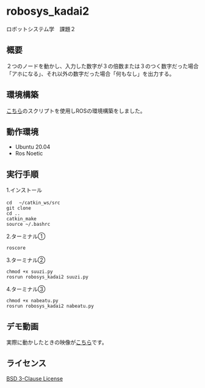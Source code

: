 # robosys_kadai2
ロボットシステム学　課題２

## 概要
２つのノードを動かし、入力した数字が３の倍数または３のつく数字だった場合「アホになる」、それ以外の数字だった場合「何もなし」を出力する。

## 環境構築
[こちら](https://github.com/ryuichiueda/ros_setup_scripts_Ubuntu20.04_desktop)のスクリプトを使用しROSの環境構築をしました。


## 動作環境
- Ubuntu 20.04
- Ros Noetic

## 実行手順

1.インストール
```
cd　 ~/catkin_ws/src
git clone 
cd ..
catkin_make
source ~/.bashrc
```
2.ターミナル①
```
roscore
```
3.ターミナル②
```
chmod +x suuzi.py
rosrun robosys_kadai2 suuzi.py
```
4.ターミナル③
```
chmod +x nabeatu.py
rosrun robosys_kadai2 nabeatu.py
```


## デモ動画
実際に動かしたときの映像が[こちら](https://youtu.be/Aa_mUcEzrWc)です。

## ライセンス
[BSD 3-Clause License](https://github.com/Yuya-Takeuchi/robosys_kadai2/blob/main/LICENSE)
